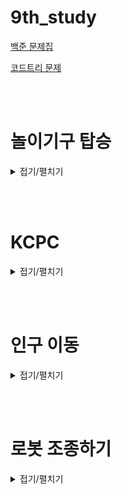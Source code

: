 # 9th_study

[백준 문제집](https://www.acmicpc.net/workbook/view/16983)

[코드트리 문제](https://www.codetree.ai/training-field/frequent-problems/problems/go-on-the-rides/description?page=1&pageSize=20&name=%EB%86%80%EC%9D%B4%EA%B8%B0%EA%B5%AC+%ED%83%91%EC%8A%B9)

<br><br>

# 놀이기구 탑승

<details>
<summary>접기/펼치기</summary>
<div markdown="1">

## [민웅](<./놀이기구 탑승/민웅.py>)

```py
import sys
input = sys.stdin.readline
dxy = [(0, 1), (0, -1), (1, 0), (-1, 0)]
points = [0, 1, 10, 100, 1000]

N = int(input())

liked_lst = [[] for _ in range(N * N + 1)]
mat = [[0] * N for _ in range(N)]
point = 0

for _ in range(N * N):
    num, *liked = list(map(int, input().split()))

    max_cnt = 0
    empty = 0
    ci, cj = 401, 401
    for i in range(N):
        for j in range(N):
            if mat[i][j] == 0:
                temp = 0
                now_empty = 0
                for d in dxy:
                    nx = i + d[0]
                    ny = j + d[1]

                    if 0 <= nx <= N - 1 and 0 <= ny <= N - 1:
                        if mat[nx][ny] in liked:
                            temp += 1
                        elif mat[nx][ny] == 0:
                            now_empty += 1

                if temp > max_cnt:
                    empty = now_empty
                    max_cnt = temp
                    ci = i
                    cj = j
                elif temp == max_cnt:
                    if now_empty > empty:
                        empty = now_empty
                        ci = i
                        cj = j
                    elif now_empty == empty:
                        if ci > i:
                            ci = i
                            cj = j
                        elif ci == i:
                            if cj > j:
                                cj = j
    mat[ci][cj] = num
    liked_lst[num] = liked

for i in range(N):
    for j in range(N):
        now = mat[i][j]
        friends = 0
        for d in dxy:
            nx = i + d[0]
            ny = j + d[1]

            if 0 <= nx <= N - 1 and 0 <= ny <= N - 1:
                check = mat[nx][ny]
                if check in liked_lst[now]:
                    friends += 1
        point += points[friends]

print(point)

```

## [병국](<./놀이기구 탑승/병국.py>)

```py

```

## [상미](<./놀이기구 탑승/상미.py>)

```py

```

## [서희](<./놀이기구 탑승/서희.py>)

```py

```

## [성구](<./놀이기구 탑승/성구.py>)

```py


```

</div>

</details>

<br><br>

# KCPC

<details>
<summary>접기/펼치기</summary>
<div markdown="1">

## [민웅](<./KCPC/민웅.py>)

```py
# 3758_KCPC
import sys
input = sys.stdin.readline

T = int(input())

for _ in range(T):
    n, k, t, m = map(int, input().split())
    cnt_team = {}
    scores = [0]*(n+1)
    sub_cnt = [0]*(n+1)

    for j in range(1, n+1):
        cnt_team[j] = {}

    order_time = {}
    for i in range(m):
        a, b, s = map(int, input().split())
        order_time[a] = i
        if b in cnt_team[a].keys():
            if s > cnt_team[a][b]:
                scores[a] -= cnt_team[a][b]
                scores[a] += s
                cnt_team[a][b] = s
        else:
            cnt_team[a][b] = s
            scores[a] += s

        sub_cnt[a] += 1
    answer = []
    ans = 1
    my_score = scores[t]
    for k in range(1, n+1):
        if scores[k] > my_score:
            ans += 1
            max_score = scores[k]
        elif scores[k] == my_score and k != t:
            answer.append(k)
        else:
            continue
    if answer:
        for v in answer:
            if sub_cnt[v] < sub_cnt[t]:
                ans += 1
            elif sub_cnt[v] == sub_cnt[t]:
                if order_time[v] < order_time[t]:
                    ans += 1


    print(ans)

```

## [병국](<./KCPC/병국.py>)

```py
t = int(input())
# n: 팀 수, k : 문제 수
for _ in range(t):
    n,k,my_team,m = map(int,input().split())
    team_list = [i for i in range(1,n+1)]
    answer_list = [[0]*(k+3) for _ in range(n+1)]
    # 문제3개면 [0,100,50,20, 풀이횟수, 마지막제출시간]
    for i in range(1,m+1):
        id,qnum,score = map(int,input().split())
        answer_list[id][qnum] = max(answer_list[id][qnum],score)
        answer_list[id][k+1] += 1
        answer_list[id][k+2] = max(answer_list[id][k+2],i)

    # print(answer_list)
    my_team_score = sum(answer_list[my_team][:k+1])
    # print(my_team_score)
    my_team_rank = 1
    for i in range(len(answer_list)):
        if sum(answer_list[i][:k+1])>my_team_score:
            my_team_rank+=1
        elif sum(answer_list[i][:k+1])==my_team_score:
            if answer_list[i][k+1] < answer_list[my_team][k+1]:
                my_team_rank+= 1
            elif answer_list[i][k+1] == answer_list[my_team][k+1]:
                if answer_list[i][k+2] < answer_list[my_team][k+2]:
                    my_team_rank += 1
    print(my_team_rank)


```

## [상미](<./KCPC/상미.py>)

```py

```

## [서희](<./KCPC/서희.py>)

```py

```

## [성구](<./KCPC/성구.py>)

```py

```

</div>

</details>

<br><br>

# 인구 이동

<details>
<summary>접기/펼치기</summary>
<div markdown="1">

## [민웅](<./인구 이동/민웅.py>)

```py
# 16234_인구이동_population movement
import sys
from collections import deque
input = sys.stdin.readline
dxy = [(0, 1), (1, 0), (-1, 0), (0, -1)]

N, L, R = map(int, input().split())

p_lst = [list(map(int, input().split())) for _ in range(N)]

cnt = 0
is_end = True
while True:
    visited = [[0]*N for _ in range(N)]
    for i in range(N):
        for j in range(N):
            if visited[i][j] == 0:
                q = deque()
                q.append([i, j])
                visited[i][j] = 1
                temp_lst = [[i, j]]
                temp_s = p_lst[i][j]
                temp_c = 1

                while q:
                    x, y = q.popleft()

                    for d in dxy:
                        nx = x + d[0]
                        ny = y + d[1]

                        if 0 <= nx <= N-1 and 0 <= ny <= N-1:
                            if visited[nx][ny] == 0:
                                if L <= abs(p_lst[x][y]-p_lst[nx][ny]) <= R:
                                    q.append([nx, ny])
                                    visited[nx][ny] = 1
                                    temp_s += p_lst[nx][ny]
                                    temp_c += 1
                                    temp_lst.append([nx, ny])
                if temp_c > 1:
                    is_end = False
                new_popul = int(temp_s/temp_c)
                for c in temp_lst:
                    p_lst[c[0]][c[1]] = new_popul

    if is_end:
        break
    else:
        cnt += 1
        is_end = True

print(cnt)
```

## [병국](<./인구 이동/병국.py>)

```py
import math


def bfs(a,b):
    q = [(a, b)]
    tmp = [(a, b)]
    while q:
        x, y = q.pop(0)
        for dx, dy in dir:
            nx, ny = x + dx, y + dy
            if 0 <= nx < N and 0 <= ny < N and v[nx][ny] == 0:
                if L <= abs(arr[x][y] - arr[nx][ny]) <= R:
                    q.append((nx, ny))
                    v[nx][ny] = 1
                    tmp.append((nx, ny))
    return tmp


N,L,R = map(int,input().split())
arr = [list(map(int,input().split())) for _ in range(N)]
dir = [[0,1],[1,0],[0,-1],[-1,0]]

answer = 0

while True:
    flag = False
    v = [[0] * N for _ in range(N)]

    for i in range(N):
        for j in range(N):
            if v[i][j] == 0:
                v[i][j] = 1
                total = bfs(i,j)
                # total 은 무조건 1개이상이라, >=2 를 해줬어야했음
                if len(total)>=2:
                    flag = True
                    summ = 0
                    for x, y in total:
                        summ += arr[x][y]
                    for x, y in total:
                        arr[x][y] = math.floor(summ/len(total))

    if flag == False:
        print(answer)
        break
    else:
        answer += 1


```

## [서희](<./인구 이동/서희.py>)

```py

```

## [성구](<./인구 이동/성구.py>)

```py

```

</div>

</details>

<br><br>

# 로봇 조종하기

<details>
<summary>접기/펼치기</summary>
<div markdown="1">

## [민웅](<./로봇 조종하기/민웅.py>)

```py
# 2169_로봇조종하기_controlRobot
import sys
input = sys.stdin.readline


N, M = map(int, input().split())
dxy = [(1, 0), (0, 1), (0, -1)]

dp = [[0]*M for _ in range(N)]
planet = [list(map(int, input().split())) for _ in range(N)]

dp[0][0] = planet[0][0]
for i in range(1, M):
    dp[0][i] = dp[0][i-1] + planet[0][i]

idx = 1
while True:
    if idx == N:
        break

    check1 = [dp[idx-1][i] + planet[idx][i] for i in range(M)]
    check2 = check1.copy()

    for i in range(1, M):
        check1[i] = max(check1[i], check1[i-1]+planet[idx][i])

    for i in range(M-2, -1, -1):
        check2[i] = max(check2[i], check2[i+1]+planet[idx][i])

    for i in range(M):
        dp[idx][i] = max(check2[i], check1[i])

    idx += 1

print(dp[-1][-1])


```

## [병국](<./로봇 조종하기/병국.py>)

```py

```

## [상미](<./로봇 조종하기/상미.py>)

```py

```

## [서희](<./로봇 조종하기/서희.py>)

```py

```

## [성구](<./로봇 조종하기/성구.py>)

```py

```

</div>

</details>

<br><br>
